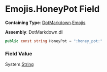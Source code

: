 # Emojis\.HoneyPot Field

**Containing Type**: [DotMarkdown](../../README.md)\.[Emojis](../README.md)

**Assembly**: DotMarkdown\.dll

```csharp
public const string HoneyPot = ":honey_pot:"
```

### Field Value

System\.[String](https://docs.microsoft.com/en-us/dotnet/api/system.string)